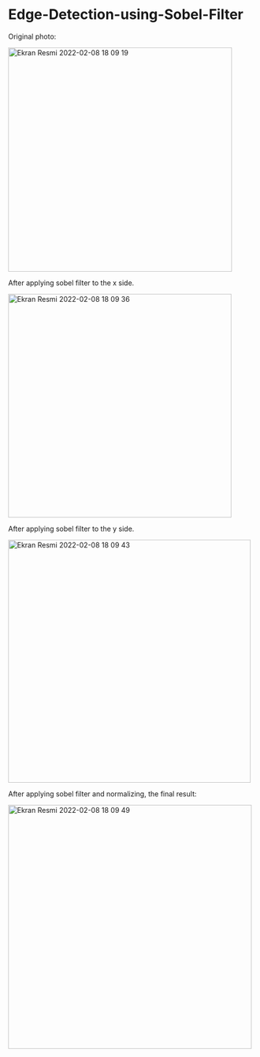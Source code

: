 # Edge-Detection-using-Sobel-Filter

Original photo:

<img width="454" alt="Ekran Resmi 2022-02-08 18 09 19" src="https://user-images.githubusercontent.com/44849765/153015675-7f647d58-92fb-4bbf-b2b5-916a5691485e.png">

After applying sobel filter to the x side. 

<img width="453" alt="Ekran Resmi 2022-02-08 18 09 36" src="https://user-images.githubusercontent.com/44849765/153015698-bb762ab7-0d3f-4b78-bcc8-964e4ce39c3d.png">

After applying sobel filter to the y side. 

<img width="492" alt="Ekran Resmi 2022-02-08 18 09 43" src="https://user-images.githubusercontent.com/44849765/153015704-150c3fa7-6bbc-4299-ba7b-0b5835fa32ce.png">

After applying sobel filter and normalizing, the final result: 

<img width="494" alt="Ekran Resmi 2022-02-08 18 09 49" src="https://user-images.githubusercontent.com/44849765/153015714-7c86f446-8bce-4a18-bea6-2cf3c9e1144a.png">
